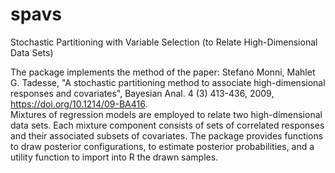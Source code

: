 # spavs

Stochastic Partitioning with Variable Selection (to Relate High-Dimensional Data Sets)

The package implements the method of the paper:   Stefano Monni, Mahlet G. Tadesse,  "A stochastic partitioning method to associate high-dimensional responses and covariates",  Bayesian Anal. 4 (3) 413-436, 2009,  <https://doi.org/10.1214/09-BA416>.    
     Mixtures of regression models are employed to relate two high-dimensional data sets. Each mixture component consists of sets of correlated responses and their associated subsets of covariates. The package provides functions to draw posterior configurations,  to estimate posterior probabilities, and a utility function to import into R the drawn samples.

